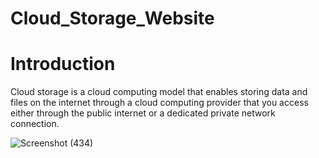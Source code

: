# Cloud_Storage_Website 





# Introduction 

Cloud storage is a cloud computing model that enables storing data and files on the internet through a cloud computing provider that you access either through the public internet or a dedicated private network connection.



![Screenshot (434)](https://user-images.githubusercontent.com/74112721/210043025-aa5ef40d-5792-431d-8450-1221ff8b9e9b.png)
